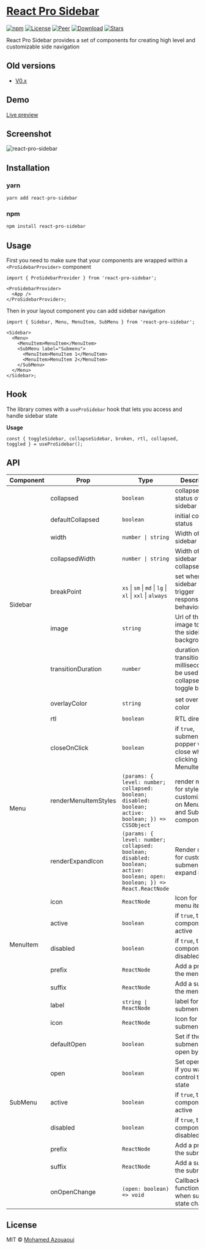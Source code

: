 # [React Pro Sidebar](https://www.npmjs.com/package/react-pro-sidebar)

[![npm][version]][npm-url]
[![License][license]][npm-url]
[![Peer][peer]][npm-url]
[![Download][download]][npm-url]
[![Stars][stars]][github-url]

[version]: https://img.shields.io/npm/v/react-pro-sidebar.svg?style=flat-square
[license]: https://img.shields.io/github/license/azouaoui-med/react-pro-sidebar?style=flat-square
[peer]: https://img.shields.io/npm/dependency-version/react-pro-sidebar/peer/react?style=flat-square
[download]: https://img.shields.io/npm/dt/react-pro-sidebar?style=flat-square
[stars]: https://img.shields.io/github/stars/azouaoui-med/react-pro-sidebar?style=social
[npm-url]: https://www.npmjs.com/package/react-pro-sidebar
[github-url]: https://github.com/azouaoui-med/react-pro-sidebar

React Pro Sidebar provides a set of components for creating high level and customizable side navigation

## Old versions

- [V0.x](https://github.com/azouaoui-med/react-pro-sidebar/tree/v0.x)

## Demo

[Live preview](https://azouaoui-med.github.io/react-pro-sidebar)

## Screenshot

![react-pro-sidebar](https://user-images.githubusercontent.com/25878302/83899865-0c5f8e80-a751-11ea-9689-a7fad94843a1.gif)

## Installation

### yarn

```bash
yarn add react-pro-sidebar
```

### npm

```bash
npm install react-pro-sidebar
```

## Usage

First you need to make sure that your components are wrapped within a `<ProSidebarProvider>` component

```tsx
import { ProSidebarProvider } from 'react-pro-sidebar';

<ProSidebarProvider>
  <App />
</ProSidebarProvider>;
```

Then in your layout component you can add sidebar navigation

```tsx
import { Sidebar, Menu, MenuItem, SubMenu } from 'react-pro-sidebar';

<Sidebar>
  <Menu>
    <MenuItem>MenuItem</MenuItem>
    <SubMenu label="Submenu">
      <MenuItem>MenuItem 1</MenuItem>
      <MenuItem>MenuItem 2</MenuItem>
    </SubMenu>
  </Menu>
</Sidebar>;
```

## Hook

The library comes with a `useProSidebar` hook that lets you access and handle sidebar state

**Usage**

```tsx
const { toggleSidebar, collapseSidebar, broken, rtl, collapsed, toggled } = useProSidebar();
```

## API

<table>
    <thead>
        <tr>
            <th>Component</th>
            <th>Prop</th>
            <th>Type</th>
            <th>Description</th>
            <th>Default</th>
        </tr>
    </thead>
    <tbody>
        <tr>
            <td rowspan=9>Sidebar</td>
            <td>collapsed</td>
            <td><code>boolean</code></td>
            <td>collapsed status of the sidebar </td>
            <td><code>false</code></td>
        </tr>
        <tr>
            <td>defaultCollapsed</td>
            <td><code>boolean</code></td>
            <td>initial collapsed status</td>
            <td><code>false</code></td>
        </tr>
        <tr>
            <td>width</td>
            <td><code>number | string</code></td>
            <td>Width of the sidebar</td>
            <td><code>270px</code></td>
        </tr>
        <tr>
            <td>collapsedWidth</td>
            <td><code>number | string</code></td>
            <td>Width of the sidebar on collapsed state</td>
            <td><code>80px</code></td>
        </tr>
        <tr>
            <td>breakPoint</td>
            <td><code>xs</code> | <code>sm</code> | <code>md</code> | <code>lg</code> | <code>xl</code> | <code>xxl</code> | <code>always</code></td>
            <td>set when the sidebar should trigger responsiveness behavior </td>
            <td>-</td>
        </tr>
        <tr>
            <td>image</td>
            <td><code>string</code></td>
            <td>Url of the image to use in the sidebar background</td>
            <td>-</td>
        </tr>
        <tr>
            <td>transitionDuration</td>
            <td><code>number</code></td>
            <td>duration for the transition in milliseconds to be used in collapse and toggle behavior</td>
            <td><code>300</code></td>
        </tr>
        <tr>
            <td>overlayColor</td>
            <td><code>string</code></td>
            <td>set overlay color</td>
            <td><code>rgb(0, 0, 0, 0.3)</code></td>
        </tr>
        <tr>
            <td>rtl</td>
            <td><code>boolean</code></td>
            <td>RTL direction</td>
            <td><code>false</code></td>
        </tr>
         <tr>
            <td rowspan=3>Menu</td>
            <td>closeOnClick</td>
            <td><code>boolean</code></td>
            <td>if <code>true</code>, submenu popper will close when clicking on MenuItem</td>
            <td><code>false</code></td>
        </tr>  
         <tr>          
            <td>renderMenuItemStyles</td>
            <td><code>(params: { level: number; collapsed: boolean; disabled: boolean; active: boolean; }) => CSSObject</code></td>
            <td>render method for style customization on MenuItem and SubMenu components </td>
            <td>-</td>
        </tr>  
         <tr>          
            <td>renderExpandIcon</td>
            <td><code>(params: { level: number; collapsed: boolean; disabled: boolean; active: boolean; open: boolean; }) => React.ReactNode</code></td>
            <td>Render method for customizing submenu expand icon</td>
            <td>-</td>
        </tr>         
         <tr>
            <td rowspan=5>MenuItem</td>
            <td>icon</td>
            <td><code>ReactNode</code></td>
            <td>Icon for the menu item </td>
            <td>-</td>
        </tr>  
         <tr>
            <td>active</td>
            <td><code>boolean</code></td>
            <td>if <code>true</code>, the component is active</td>
            <td><code>false</code></td>
        </tr>  
         <tr>
            <td>disabled</td>
            <td><code>boolean</code></td>
            <td>if <code>true</code>, the component is disabled </td>
            <td>-</td>
        </tr>  
         <tr>
            <td>prefix</td>
            <td><code>ReactNode</code></td>
            <td>Add a prefix to the menuItem </td>
            <td>-</td>
        </tr>  
         <tr>
            <td>suffix</td>
            <td><code>ReactNode</code></td>
            <td>Add a suffix to the menuItem </td>
            <td>-</td>
        </tr>          
        <tr>
            <td rowspan=9>SubMenu</td>
            <td>label</td>
            <td><code>string | ReactNode</code></td>
            <td>label for the submenu </td>
            <td>-</td>
        </tr>  
         <tr>
            <td>icon</td>
            <td><code>ReactNode</code></td>
            <td>Icon for submenu</td>
            <td>-</td>
        </tr>  
         <tr>
            <td>defaultOpen</td>
            <td><code>boolean</code></td>
            <td>Set if the submenu is open by default</td>
            <td><code>false</code></td>
        </tr>  
         <tr>
            <td>open</td>
            <td><code>boolean</code></td>
            <td>Set open value if you want to control the state</td>
            <td>-</td>
        </tr>  
                <tr>
            <td>active</td>
            <td><code>boolean</code></td>
            <td>if <code>true</code>, the component is active</td>
            <td><code>false</code></td>
        </tr> 
         <tr>
            <td>disabled</td>
            <td><code>boolean</code></td>
            <td>if <code>true</code>, the component is disabled </td>
            <td>-</td>
        </tr>  
        <tr>
            <td>prefix</td>
            <td><code>ReactNode</code></td>
            <td>Add a prefix to the submenu </td>
            <td>-</td>
        </tr>  
        <tr>
            <td>suffix</td>
            <td><code>ReactNode</code></td>
            <td>Add a suffix to the submenu </td>
            <td>-</td>
        </tr>
        <tr>
            <td>onOpenChange</td>
            <td><code>(open: boolean) => void</code></td>
            <td>Callback function called when submenu state changes</td>
            <td>-</td>
        </tr>
    </tbody>
</table>

## License

MIT © [Mohamed Azouaoui](https://azouaoui.netlify.com)
